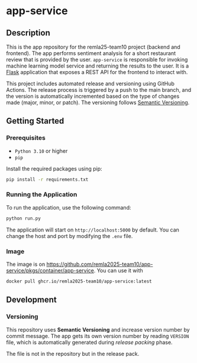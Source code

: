 # app-service

## Description

This is the app repository for the remla25-team10 project (backend and frontend). The app performs sentiment analysis for a short restaurant review that is provided by the user. `app-service` is responsible for invoking machine learning model service and returning the results to the user. It is a [Flask](https://flask.palletsprojects.com/en/stable/) application that exposes a REST API for the frontend to interact with.

This project includes automated release and versioning using GitHub Actions. The release process is triggered by a push to the main branch, and the version is automatically incremented based on the type of changes made (major, minor, or patch). The versioning follows [Semantic Versioning](https://semver.org/).

## Getting Started

### Prerequisites

- `Python 3.10` or higher
- `pip`

Install the required packages using pip:

```bash
pip install -r requirements.txt
```
### Running the Application

To run the application, use the following command:

```bash
python run.py
```

The application will start on `http://localhost:5000` by default. You can change the host and port by modifying the `.env` file.

### Image

The image is on https://github.com/remla2025-team10/app-service/pkgs/container/app-service. You can use it with

```bash
docker pull ghcr.io/remla2025-team10/app-service:latest
```

## Development

### Versioning

This repository uses **Semantic Versioning** and increase version number by commit message. The app gets its own version number by reading `VERSION` file, which is automatically generated during _release packing_ phase. 

The file is not in the repository but in the release pack.

